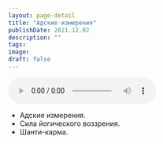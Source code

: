 ```yaml
---
layout: page-detail
title: "Адские измерения"
publishDate: 2021.12.02
description: ""
tags:
image:
draft: false
---
```


<audio title="2021.12.02 - Адские измерения.mp3" src="/upload/iblock/3fa/3fa3247f46c69297d22371fd5fbefd27.mp3" controls=""></audio>

* Адские измерения.
* Сила йогического воззрения.
* Шанти-карма.

  
